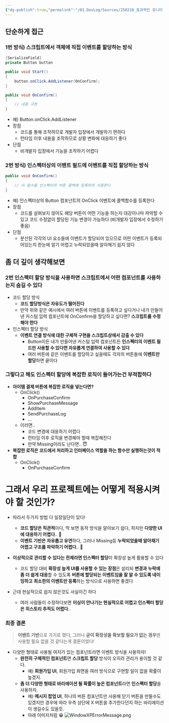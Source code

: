 ```yaml
---
{"dg-publish":true,"permalink":"/01.DevLog/Sources/250210_효과적인 유니티 이벤트 할당 방식에 대한 고민/"}
---
```


## 단순하게 접근

### 1번 방식) 스크립트에서 객체에 직접 이벤트를 할당하는 방식

```csharp
[SerializeField]
private Button button

public void Start()
{
	button.onClick.AddListener(OnConfirm);
}

public void OnConfirm()
{
    // 내용 구현
}
```

- 예) Button.onClick.AddListener
- 장점
    - 코드를 통해 조작하므로 개발자 입장에서 개발하기 편하다
    - 런타임 이후 내용을 조작하므로 상황 변화에 대응하기 좋다
- 단점
    - 비개발자 입장에서 기능을 조작하기 어렵다

### 2번 방식) 인스펙터상의 이벤트 필드에 이벤트를 직접 할당하는 방식

```csharp
public void OnConfirm()
{
	// 이 함수를 인스펙터의 버튼 콜백에 등록하여 사용한다
}
```

- 예) 인스펙터상의 Button 컴포넌트의 OnClick 이벤트에 콜백함수를 등록한다
- 장점
    - 코드를 살펴보지 않아도 해당 버튼이 어떤 기능을 하는지 대강이나마 파악할 수 있고 코드 수정없이 할당된 기능 변경이 가능하다 (비개발자 입장에서 수정하기 좋음)
- 단점
    - 분산된 각각의 UI 요소들에 이벤트가 할당되어 있으므로 어떤 이벤트가 등록되어있는지 한눈에 알기 어렵고 누락되었을때 알아채기 쉽지 않다

## 좀 더 깊이 생각해보면

### 2번 인스펙터 할당 방식을 사용하면 스크립트에서 어떤 컴포넌트를 사용하는지 숨길 수 있다

- 코드 할당 방식
    - **코드 할당방식은 자유도가 떨어진다**
    - 만약 위와 같은 예시에서 여러 버튼에 이벤트를 등록하고 싶다거나 내가 만들어낸 커스텀 입력 컴포넌트에 OnConfirm을 할당하고 싶다면? **스크립트를 수정해야 한다**
- 인스펙터 할당 방식
    - **이벤트 연결 방식에 대한 구체적 구현을 스크립트상에서 감출 수 있다**
        - Button이든 내가 만들어낸 커스텀 입력 컴포넌트든 **인스펙터의 이벤트 필드만 사용할 수 있다면 자유롭게 연결하여 사용할 수 있다**
        - 여러 버튼에 같은 이벤트를 할당하고 싶을때도 각자의 버튼들에 **이벤트만 할당**하면 끝이다

### 그렇다고 해도 인스펙터 할당에 복잡한 로직이 들어가는건 부적합하다

- **아이템 결제 버튼에 복잡한 로직을 넣는다면?**
    - OnClick()
        - OnPurchaseConfirm
        - ShowPurchaseMessage
        - AddItem
        - SendPurchaseLog
        - …
    - 이러면..
        - 코드 변경에 대응하기 어렵다
        - 런타임 이후 로직을 변경해야 할때 복잡해진다
        - 만약 Missing이라도 난다면.. 😇
- **복잡한 로직은 코드에서 처리하고 인터페이스 역할을 하는 함수만 실행하는것이 적합**
    - OnClick()
        - OnPurchaseConfirm

# 그래서 우리 프로젝트에는 어떻게 적용시켜야 할 것인가?

* 따라서 두가지 방법 다 일장일단이 있다!
    - **코드 할당은 직관적**이다, 딱 보면 동작 방식을 알아보기 쉽다, 하지만 **다양한 UI에 대응하기 어렵다**.. 🥲
    - **이벤트 기반은 자유롭고 유연**하다, 그러나 Missing등 **누락되었을때 알아채기 어렵고 구조를 파악하기 어렵다**.. 🥹

* **이상적으로 관리할 수 있다는 전제라면 인스펙터 할당**이 확장성 높게 활용할 수 있다
	* 코드 할당 대비 **확장성 높게 UI를 사용할 수 있는 장점**은 살리되 **변경과 누락에 좀 더 쉽게 대응**할 수 있도록 **버튼에 할당되는 이벤트임을 잘 알 수 있도록 네이밍하고** **최소한의 이벤트만 등록**하는 방식으로 사용하면 좋겠다

* 근데 현실적으로 쉽지 않은것도 사실이긴 하다
	* 여러 사람들이 수정하다보면 **미싱이 안나기는 현실적으로 어렵고 인스펙터 할당은 히스토리 추적도 어렵다**..

### 최종 결론

> **이벤트 기반**으로 가기로 했다, 그러나 **굳이 확장성을 확보할 필요가 없는 경우**엔 사용할 필요 없을 것 같다는게 결론이었다!

* 다양한 형태로 사용될 여지가 있는 컴포넌트라면 이벤트 방식을 사용하자!
    * **완전히 구체적인 컴포넌트**면 **스크립트 할당** 방식이 오히려 관리가 용이할 것 같다.
        * 예) **회원가입 UI**, 회원가입 화면을 여러 방식으로 구현할 일이 없을 확률이 높겠지.
    * **좀 더 다양한 형태로 바리에이션 될 확률이 높은 컴포넌트**라면 **인스펙터 할당**을 사용하자.
        * 예) **메시지 팝업 UI**, 하나의 버튼 컴포넌트만 사용해 닫기 버튼을 만들수도 있겠지만 경우에 따라 우측 상단에 X 버튼을 추가한다던지 하는 바리에이션이 생길수도 있을듯.
        * 아래 이미지처럼 😁
![WindowXPErrorMessage.png](/img/user/01.DevLog/Sources/Files/WindowXPErrorMessage.png)

